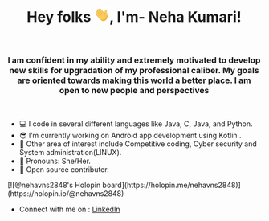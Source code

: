 <h1 align="center">Hey folks <img src = "https://github.com/NehaVns/NehaVns/blob/main/Hi.gif" width = "30" height = "30"/>, I'm- Neha Kumari!</h1><br>
<h3 align = "center">
I am confident in my ability and extremely motivated to develop new skills for upgradation of my professional caliber. My goals are oriented towards making this world a better place. I am open to new people and perspectives
</h3>
<br>

- 💻  I code in several different languages like Java, C, Java, and Python.<br>
- 😎  I’m currently working on Android app development using Kotlin .<br>
- 🔭  Other area of interest include Competitive coding, Cyber security and System administration(LINUX).<br>
- 🧿  Pronouns: She/Her.<br>
- 👯  Open source contributer.<br>
</h3>
[![@nehavns2848's Holopin board](https://holopin.me/nehavns2848)](https://holopin.io/@nehavns2848)

- Connect with me on : [LinkedIn](https://www.linkedin.com/in/nehakumari7202/)

<!---
<img src = https://github.com/NehaVns/NehaVns/blob/main/BrandDesign.png width = "100%" height = "300"/>
🌱--->
<!---
NehaVns/NehaVns is a ✨ special ✨ repository because its `README.md` (this file) appears on your GitHub profile.
You can click the Preview link to take a look at your changes.
➡   ARROW

--->
